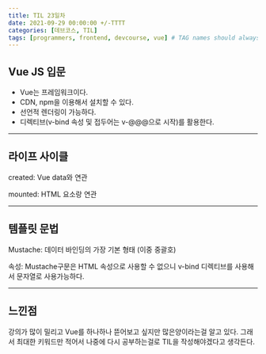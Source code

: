 ```yaml
---
title: TIL 23일차
date: 2021-09-29 00:00:00 +/-TTTT
categories: [데브코스, TIL]
tags: [programmers, frontend, devcourse, vue] # TAG names should always be lowercase
---
```


## Vue JS 입문

- Vue는 프레임워크이다.
- CDN, npm을 이용해서 설치할 수 있다.
- 선언적 렌더링이 가능하다.
- 디렉티브(v-bind 속성 및 접두어는 v-@@@으로 시작)를 활용한다.

---

## 라이프 사이클

created: Vue data와 연관

mounted: HTML 요소랑 연관

---

## 템플릿 문법

Mustache: 데이터 바인딩의 가장 기본 형태 (이중 중괄호)

속성: Mustache구문은 HTML 속성으로 사용할 수 없으니 v-bind 디렉티브를 사용해서 문자열로 사용가능하다.

---

## 느낀점

강의가 많이 밀리고 Vue를 하나하나 뜯어보고 싶지만 많은양이라는걸 알고 있다. 그래서 최대한 키워드만 적어서 나중에 다시 공부하는걸로 TIL을 작성해야겠다고 생각든다.

